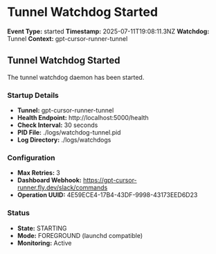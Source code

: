 # Tunnel Watchdog Started

**Event Type:** started
**Timestamp:** 2025-07-11T19:08:11.3NZ
**Watchdog:** Tunnel
**Context:** gpt-cursor-runner-tunnel


## Tunnel Watchdog Started

The tunnel watchdog daemon has been started.

### Startup Details
- **Tunnel:** gpt-cursor-runner-tunnel
- **Health Endpoint:** http://localhost:5000/health
- **Check Interval:** 30 seconds
- **PID File:** ./logs/watchdog-tunnel.pid
- **Log Directory:** ./logs/watchdogs

### Configuration
- **Max Retries:** 3
- **Dashboard Webhook:** https://gpt-cursor-runner.fly.dev/slack/commands
- **Operation UUID:** 4E59ECE4-17B4-43DF-9998-43173EED6D23

### Status
- **State:** STARTING
- **Mode:** FOREGROUND (launchd compatible)
- **Monitoring:** Active


